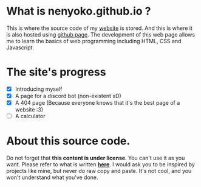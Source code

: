 # What is nenyoko.github.io ?
This is where the source code of my [website](https://nenyoko.github.io) is stored. And this is where it is also hosted using [github page](https://pages.github.com). The development of this web page allows me to learn the basics of web programming including HTML, CSS and Javascript.

# The site's progress
- [x] Introducing myself
- [x] A page for a discord bot (non-existent xD)
- [x] A 404 page (Because everyone knows that it's the best page of a website :3)
- [ ] A calculator

# About this source code.
Do not forget that **this content is under license**. You can't use it as you want. Please refer to what is written [**here**](https://github.com/Nenyoko/nenyoko.github.io/blob/main/LICENSE). I would ask you to be inspired by projects like mine, but never do raw copy and paste. It's not cool, and you won't understand what you've done.
